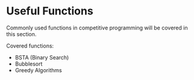 # Useful Functions

Commonly used functions in competitive programming will be covered in this section.

Covered functions: 
- BSTA (Binary Search)
- Bubblesort
- Greedy Algorithms
